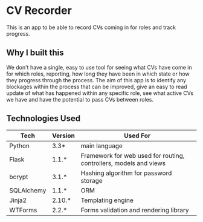 # CV Recorder

This is an app to be able to record CVs coming in for roles and track progress.

## Why I built this

We don't have a single, easy to use tool for seeing what CVs have come in for which roles, reporting, how long they have been in which state or how they progress through the process.  The aim of this app is to identify any blockages within the process that can be improved, give an easy to read update of what has happened within any specific role, see what active CVs we have and have the potential to pass CVs between roles.

## Technologies Used

| Tech   | Version | Used For                                                          |
|--------|---------|-------------------------------------------------------------------|
| Python | 3.3*    | main language                                                     |
| Flask  | 1.1.*   | Framework for web used for routing, controllers, models and views |
| bcrypt  | 3.1.*   | Hashing algorithm for password storage  |
| SQLAlchemy  | 1.1.*   | ORM  |
| Jinja2  | 2.10.*   | Templating engine |
| WTForms  | 2.2.*   | Forms validation and rendering library|
